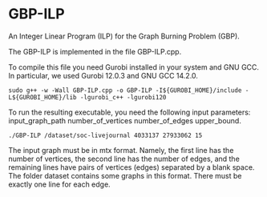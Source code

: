 # GBP-ILP
An Integer Linear Program (ILP) for the Graph Burning Problem (GBP).

The GBP-ILP is implemented in the file GBP-ILP.cpp.

To compile this file you need Gurobi installed in your system and GNU GCC. In particular, we used Gurobi 12.0.3 and GNU GCC 14.2.0.

```
sudo g++ -w -Wall GBP-ILP.cpp -o GBP-ILP -I${GUROBI_HOME}/include -L${GUROBI_HOME}/lib -lgurobi_c++ -lgurobi120
```

To run the resulting executable, you need the following input parameters: input_graph_path number_of_vertices number_of_edges upper_bound.

```
./GBP-ILP /dataset/soc-livejournal 4033137 27933062 15
```
The input graph must be in mtx format. Namely, the first line has the number of vertices, the second line has the number of edges, and the remaining lines have pairs of vertices (edges) separated by a blank space. The folder dataset contains some graphs in this format. There must be exactly one line for each edge.

